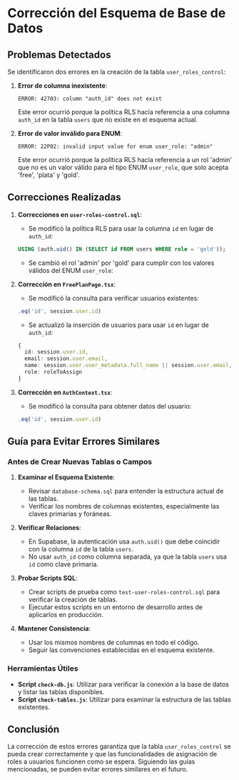 # Corrección del Esquema de Base de Datos

## Problemas Detectados

Se identificaron dos errores en la creación de la tabla `user_roles_control`:

1. **Error de columna inexistente**:
   ```
   ERROR: 42703: column "auth_id" does not exist
   ```
   Este error ocurrió porque la política RLS hacía referencia a una columna `auth_id` en la tabla `users` que no existe en el esquema actual.

2. **Error de valor inválido para ENUM**:
   ```
   ERROR: 22P02: invalid input value for enum user_role: "admin"
   ```
   Este error ocurrió porque la política RLS hacía referencia a un rol 'admin' que no es un valor válido para el tipo ENUM `user_role`, que solo acepta 'free', 'plata' y 'gold'.

## Correcciones Realizadas

1. **Correcciones en `user-roles-control.sql`**:
   - Se modificó la política RLS para usar la columna `id` en lugar de `auth_id`:
   ```sql
   USING (auth.uid() IN (SELECT id FROM users WHERE role = 'gold'));
   ```
   - Se cambió el rol 'admin' por 'gold' para cumplir con los valores válidos del ENUM `user_role`:

2. **Corrección en `FreePlanPage.tsx`**:
   - Se modificó la consulta para verificar usuarios existentes:
   ```typescript
   .eq('id', session.user.id)
   ```
   - Se actualizó la inserción de usuarios para usar `id` en lugar de `auth_id`:
   ```typescript
   {
     id: session.user.id,
     email: session.user.email,
     name: session.user.user_metadata.full_name || session.user.email,
     role: roleToAssign
   }
   ```

3. **Corrección en `AuthContext.tsx`**:
   - Se modificó la consulta para obtener datos del usuario:
   ```typescript
   .eq('id', session.user.id)
   ```

## Guía para Evitar Errores Similares

### Antes de Crear Nuevas Tablas o Campos

1. **Examinar el Esquema Existente**:
   - Revisar `database-schema.sql` para entender la estructura actual de las tablas.
   - Verificar los nombres de columnas existentes, especialmente las claves primarias y foráneas.

2. **Verificar Relaciones**:
   - En Supabase, la autenticación usa `auth.uid()` que debe coincidir con la columna `id` de la tabla `users`.
   - No usar `auth_id` como columna separada, ya que la tabla `users` usa `id` como clave primaria.

3. **Probar Scripts SQL**:
   - Crear scripts de prueba como `test-user-roles-control.sql` para verificar la creación de tablas.
   - Ejecutar estos scripts en un entorno de desarrollo antes de aplicarlos en producción.

4. **Mantener Consistencia**:
   - Usar los mismos nombres de columnas en todo el código.
   - Seguir las convenciones establecidas en el esquema existente.

### Herramientas Útiles

- **Script `check-db.js`**: Utilizar para verificar la conexión a la base de datos y listar las tablas disponibles.
- **Script `check-tables.js`**: Utilizar para examinar la estructura de las tablas existentes.

## Conclusión

La corrección de estos errores garantiza que la tabla `user_roles_control` se pueda crear correctamente y que las funcionalidades de asignación de roles a usuarios funcionen como se espera. Siguiendo las guías mencionadas, se pueden evitar errores similares en el futuro.
